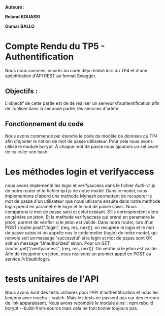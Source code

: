
****Auteurs :****

**Roland KOUASSI**

**Oumar BALLO**


# Compte Rendu du TP5 - Authentification

Nous nous sommes inspirés du code déjà réalisé lors du TP4 et d'une spécification d'API REST au format Swagger.

## Objectifs :
L'objectif de cette partie est de  de réaliser un serveur d'authentification afin de l'utiliser dans la seconde partie, les services d'arlete.

## Fonctionnement du code

Nous avons commencé par étendre le code du modèle de données du TP4 afin d'ajouter le notion de mot de passe utilisateur. Pour cela nous avons utilisé le module bcrypt. À chaque mot de passe nous ajoutons un sel avant de calculer son hash.

 # Les méthodes login et verifyaccess

 nous avons implementé les login et verifyaccess dans le fichier Auth-v1.js de notre router et le fichier ipd.js de notre model. Dans le model, nous implementons d'abord une methode Myhash permettant de recuperer le mot de passe d'un utilisateur que nous utilisons ensuite dans notre methode login prend en paramètre le login et le mot de passe saisis. Nous comparons le mot de passe saisi et celui existant. S'ils correspondent alors on génère un jeton. Et la methode verifyaccess qui prend en parametre le jeton; permet de vérifier si le jeton est valide. 
 Dans notre router, lors d'un POST (router.post("/login", (req, res, next)), on recupère le login et le mot de passe saisis et on appelle nos le code metier (login) de notre model, qui renvoie soit un message 'successful' si le login et mot de passe sont OK  soit un message 'Unauthorized' sinon. Pour un GET (router.get("/verifyaccess", (req, res, next)). On vérifie si le jeton est valide. Afin de récupérer un jeton, nous réalisons un premier appel en POST au service /v1/auth/login.


# tests unitaires de l'API

Nous avons écrit des tests unitaires pour l'API d'authentification et nous les lançons avec mocha --watch. Mais les tests ne passent pas car des erreurs de link apparaissent. Nous avons recompilé le module ainsi :
npm rebuild bcrypt --build-from-source
mais cela ne fonctionne toujours pas.
